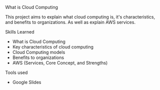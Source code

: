 
What is Cloud Computing

This project aims to explain what cloud computing is, it's characteristics, and benefits to organizations. As well as explain AWS services.

Skills Learned
- What is Cloud Computing
- Key characteristics of cloud computing 
- Cloud Computing models
- Benefits to organizations
- AWS (Services, Core Concept, and Strengths)

Tools used 
- Google Slides 

